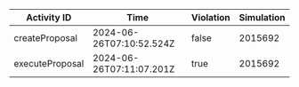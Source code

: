 | Activity ID | Time | Violation | Simulation |
| --- | --- | --- | --- |
| createProposal | 2024-06-26T07:10:52.524Z | false | 2015692 |
| executeProposal | 2024-06-26T07:11:07.201Z | true | 2015692 |